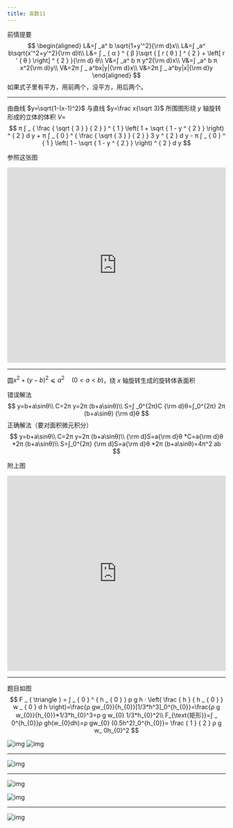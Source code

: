 ```yaml
---
title: 高数11
---
```


前情提要
$$
\begin{aligned}
L&=∫ _a^ b \sqrt{1+y'^2}{\rm d}x\\
L&=∫ _a^ b\sqrt{x'^2+y'^2}{\rm d}t\\
L&= ∫ _ { α } ^ { β }\sqrt { [ r ( θ ) ] ^ { 2 } + \left[ r ' ( θ ) \right] ^ { 2 } }{\rm d} θ\\
V&=∫ _a^ b π y^2{\rm d}x\\
V&=∫ _a^ b π x^2{\rm d}y\\
V&=2π ∫ _ a^bx|y|{\rm d}x\\
V&=2π ∫ _ a^by|x|{\rm d}y
\end{aligned}
$$
如果式子里有平方，用前两个，没平方，用后两个。

---

由曲线 $y=\sqrt{1-(x-1)^2}$ 与直线 $y=\frac x{\sqrt 3}$ 所围图形绕 $y$ 轴旋转形成的立体的体积 $V=$
$$
π ∫ _ { \frac { \sqrt { 3 } } { 2 } } ^ { 1 } \left( 1 + \sqrt { 1 - y ^ { 2 } } \right) ^ { 2 } d y + π ∫ _ { 0 } ^ { \frac { \sqrt { 3 } } { 2 } } 3 y ^ { 2 } d y - π ∫ _ { 0 } ^ { 1 } \left( 1 - \sqrt { 1 - y ^ { 2 } } \right) ^ { 2 } d y
$$

参照这张图
<iframe
width="100%" height="450" src="https://www.netpad.net.cn/thirdInnerPad.html?id=84460#posts/84460" frameborder="0" scrolling="auto">
</iframe>

---

圆$x^2+(y-b)^2 ⩽  a^2\quad(0<a<b)$，绕 $x$ 轴旋转生成的旋转体表面积

错误解法
$$
y=b+a\sinθ\\
C=2π y=2π (b+a\sinθ)\\
S=∫ _0^{2π}C {\rm d}θ=∫_0^{2π} 2π (b+a\sinθ) {\rm d}θ
$$
正确解法（要对面积微元积分）
$$
y=b+a\sinθ\\
C=2π y=2π (b+a\sinθ)\\
{\rm d}S=a{\rm d}θ *C=a{\rm d}θ *2π (b+a\sinθ)\\
S=∫_0^{2π} {\rm d}S=a{\rm d}θ *2π (b+a\sinθ)=4π^2 ab
$$

附上图

<iframe
width="100%" height="450" src="https://www.netpad.net.cn/thirdInnerPad.html?id=84610#posts/84610" frameborder="0" scrolling="auto"></iframe>

---

题目如图
$$
F _ { \triangle } = ∫ _ { 0 } ^ { h _ { 0 } } p g h ⋅ \left( \frac { h } { h _ { 0 } } w _ { 0 } d h \right)=\frac{ρ gw_{0}}{h_{0}}[1/3*h^3]_0^{h_{0}}=\frac{ρ g w_{0}}{h_{0}}*1/3*h_{0}^3=ρ g w_{0} 1/3*h_{0}^2\\
F_{\text{矩形}}=∫ _ 0^{h_{0}}ρ gh(w_{0}dh)=ρ gw_{0} (0.5h^2)_0^{h_{0}}= \frac { 1 } { 2 } ρ g w_ 0h_{0}^2
$$

![img](高数11.assets\0259FD644760185E154E2075B68B815B.jpg)
![img](高数11.assets\2FE4D6FA5B6F32E73B540C8B1997033B.jpg)

---

![img](D:\asus\Documents\highmath\高数11.assets\C26ECB85A6F6F9CD183F9281366777A1.jpg)

---

![img](高数11.assets\B81DAC49570E6392F969C47CF8FC2988.jpg)

![img](高数11.assets\12782B5ED75633DB9BB389D97F77B1D5.jpg)

---

![img](高数11.assets\C26ECB85A6F6F9CD183F9281366777A1.jpg)
